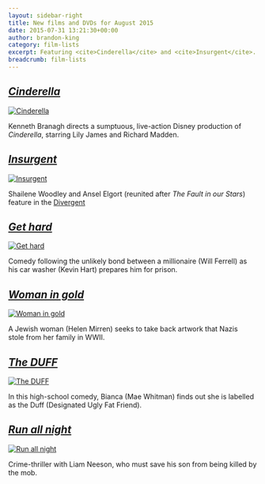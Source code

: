 ```yaml
---
layout: sidebar-right
title: New films and DVDs for August 2015
date: 2015-07-31 13:21:30+00:00
author: brandon-king
category: film-lists
excerpt: Featuring <cite>Cinderella</cite> and <cite>Insurgent</cite>.
breadcrumb: film-lists
---
```

## [<cite>Cinderella</cite>](https://suffolk.spydus.co.uk/cgi-bin/spydus.exe/ENQ/OPAC/BIBENQ/16320336?QRY=CTIBIB%3C%20IRN(124500)&QRYTEXT=Cinderella)

[![Cinderella](http://suffolklibraries.co.uk/wp-content/uploads/2015/07/cinderella.jpg)](https://suffolk.spydus.co.uk/cgi-bin/spydus.exe/ENQ/OPAC/BIBENQ/16320336?QRY=CTIBIB%3C%20IRN(124500)&QRYTEXT=Cinderella)

Kenneth Branagh directs a sumptuous, live-action Disney production of <cite>Cinderella</cite>, starring Lily James and Richard Madden.

## [<cite>Insurgent</cite>](https://suffolk.spydus.co.uk/cgi-bin/spydus.exe/ENQ/OPAC/BIBENQ/16327758?QRY=CTIBIB%3C%20IRN(5585417)&QRYTEXT=Insurgent%20%5Bvideorecording%5D)

[![Insurgent](http://suffolklibraries.co.uk/wp-content/uploads/2015/07/insurgent.jpg)](https://suffolk.spydus.co.uk/cgi-bin/spydus.exe/ENQ/OPAC/BIBENQ/16327758?QRY=CTIBIB%3C%20IRN(5585417)&QRYTEXT=Insurgent%20%5Bvideorecording%5D)

Shailene Woodley and Ansel Elgort (reunited after <cite>The Fault in our Stars</cite>) feature in the [Divergent](https://suffolk.spydus.co.uk/cgi-bin/spydus.exe/ENQ/OPAC/BIBENQ/18029012?QRY=CTIBIB%3C%20IRN(40612554)&QRYTEXT=Divergent%20%5Bvideorecording%5D)

## [<cite>Get hard</cite>](https://suffolk.spydus.co.uk/cgi-bin/spydus.exe/ENQ/OPAC/BIBENQ/16329151?QRY=CTIBIB%3C%20IRN(51020888)&QRYTEXT=Get%20hard%20%5Bvideorecording%5D)

[![Get hard](http://suffolklibraries.co.uk/wp-content/uploads/2015/07/gethard.jpg)](https://suffolk.spydus.co.uk/cgi-bin/spydus.exe/ENQ/OPAC/BIBENQ/16329151?QRY=CTIBIB%3C%20IRN(51020888)&QRYTEXT=Get%20hard%20%5Bvideorecording%5D)

Comedy following the unlikely bond between a millionaire (Will Ferrell) as his car washer (Kevin Hart) prepares him for prison.

## [<cite>Woman in gold</cite>](https://suffolk.spydus.co.uk/cgi-bin/spydus.exe/ENQ/OPAC/BIBENQ/16330934?QRY=CTIBIB%3C%20IRN(52925644)&QRYTEXT=Woman%20in%20gold%20%5Bvideorecording%5D)

[![Woman in gold](http://suffolklibraries.co.uk/wp-content/uploads/2015/07/womaningold.jpg)](https://suffolk.spydus.co.uk/cgi-bin/spydus.exe/ENQ/OPAC/BIBENQ/16330934?QRY=CTIBIB%3C%20IRN(52925644)&QRYTEXT=Woman%20in%20gold%20%5Bvideorecording%5D)

A Jewish woman (Helen Mirren) seeks to take back artwork that Nazis stole from her family in WWII.

## [<cite>The DUFF</cite>](https://suffolk.spydus.co.uk/cgi-bin/spydus.exe/ENQ/OPAC/BIBENQ/16333926?QRY=CTIBIB%3C%20IRN(37442959)&QRYTEXT=The%20DUFF%20%5Bvideorecording%5D)

[![The DUFF](http://suffolklibraries.co.uk/wp-content/uploads/2015/07/theduff.jpg)](https://suffolk.spydus.co.uk/cgi-bin/spydus.exe/ENQ/OPAC/BIBENQ/16333926?QRY=CTIBIB%3C%20IRN(37442959)&QRYTEXT=The%20DUFF%20%5Bvideorecording%5D)

In this high-school comedy, Bianca (Mae Whitman) finds out she is labelled as the Duff (Designated Ugly Fat Friend).

## [<cite>Run all night</cite>](https://suffolk.spydus.co.uk/cgi-bin/spydus.exe/ENQ/OPAC/BIBENQ/16335124?QRY=CTIBIB%3C%20IRN(46363218)&QRYTEXT=Run%20all%20night%20%5Bvideorecording%5D)

[![Run all night](http://suffolklibraries.co.uk/wp-content/uploads/2015/07/runallnight.jpg)](https://suffolk.spydus.co.uk/cgi-bin/spydus.exe/ENQ/OPAC/BIBENQ/16335124?QRY=CTIBIB%3C%20IRN(46363218)&QRYTEXT=Run%20all%20night%20%5Bvideorecording%5D)

Crime-thriller with Liam Neeson, who must save his son from being killed by the mob.
